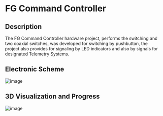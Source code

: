 FG Command Controller
===============================

Description 
-------

The FG Command Controller hardware project, performs the switching and two coaxial switches, was developed for switching by pushbutton, the project also provides for signaling by LED indicators and also by signals for designated Telemetry Systems.


Electronic Scheme
-------

![image](https://i.imgur.com/334wfA4.png)


3D Visualization and Progress
-------

![image](https://i.imgur.com/SKj16Ml.png)



